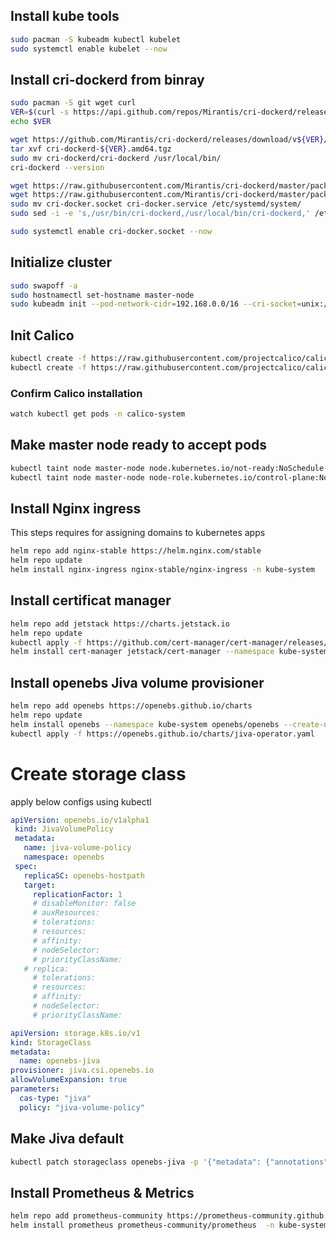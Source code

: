## Install kube tools
```bash
sudo pacman -S kubeadm kubectl kubelet
sudo systemctl enable kubelet --now
```

## Install cri-dockerd from binray
```bash
sudo pacman -S git wget curl
VER=$(curl -s https://api.github.com/repos/Mirantis/cri-dockerd/releases/latest|grep tag_name | cut -d '"' -f 4|sed 's/v//g')
echo $VER

wget https://github.com/Mirantis/cri-dockerd/releases/download/v${VER}/cri-dockerd-${VER}.amd64.tgz
tar xvf cri-dockerd-${VER}.amd64.tgz
sudo mv cri-dockerd/cri-dockerd /usr/local/bin/
cri-dockerd --version

wget https://raw.githubusercontent.com/Mirantis/cri-dockerd/master/packaging/systemd/cri-docker.service
wget https://raw.githubusercontent.com/Mirantis/cri-dockerd/master/packaging/systemd/cri-docker.socket
sudo mv cri-docker.socket cri-docker.service /etc/systemd/system/
sudo sed -i -e 's,/usr/bin/cri-dockerd,/usr/local/bin/cri-dockerd,' /etc/systemd/system/cri-docker.service

sudo systemctl enable cri-docker.socket --now
```


## Initialize cluster

```bash
sudo swapoff -a
sudo hostnamectl set-hostname master-node
sudo kubeadm init --pod-network-cidr=192.168.0.0/16 --cri-socket=unix:///var/run/cri-dockerd.sock --node-name=master-node
```

## Init Calico
```bash
kubectl create -f https://raw.githubusercontent.com/projectcalico/calico/v3.24.3/manifests/tigera-operator.yaml
kubectl create -f https://raw.githubusercontent.com/projectcalico/calico/v3.24.3/manifests/custom-resources.yaml
```

### Confirm Calico installation
```bash
watch kubectl get pods -n calico-system
```

## Make master node ready to accept pods
```bash
kubectl taint node master-node node.kubernetes.io/not-ready:NoSchedule-
kubectl taint node master-node node-role.kubernetes.io/control-plane:NoSchedule-
```


## Install Nginx ingress
This steps requires for assigning domains to kubernetes apps
```bash
helm repo add nginx-stable https://helm.nginx.com/stable
helm repo update
helm install nginx-ingress nginx-stable/nginx-ingress -n kube-system
```

## Install certificat manager
```bash
helm repo add jetstack https://charts.jetstack.io
helm repo update
kubectl apply -f https://github.com/cert-manager/cert-manager/releases/download/v1.10.0/cert-manager.crds.yaml
helm install cert-manager jetstack/cert-manager --namespace kube-system  --create-namespace
```

## Install openebs Jiva volume provisioner
```bash 
helm repo add openebs https://openebs.github.io/charts
helm repo update 
helm install openebs --namespace kube-system openebs/openebs --create-namespace
kubectl apply -f https://openebs.github.io/charts/jiva-operator.yaml 
```

# Create storage class
apply below configs using kubectl

```yaml
apiVersion: openebs.io/v1alpha1
 kind: JivaVolumePolicy
 metadata:
   name: jiva-volume-policy
   namespace: openebs
 spec:
   replicaSC: openebs-hostpath
   target:
     replicationFactor: 1
     # disableMonitor: false
     # auxResources:
     # tolerations:
     # resources:
     # affinity:
     # nodeSelector:
     # priorityClassName:
   # replica:
     # tolerations:
     # resources:
     # affinity:
     # nodeSelector:
     # priorityClassName:
```

```yaml
apiVersion: storage.k8s.io/v1
kind: StorageClass
metadata:
  name: openebs-jiva
provisioner: jiva.csi.openebs.io
allowVolumeExpansion: true
parameters:
  cas-type: "jiva"
  policy: "jiva-volume-policy"
```


## Make Jiva default
```bash
kubectl patch storageclass openebs-jiva -p '{"metadata": {"annotations":{"storageclass.kubernetes.io/is-default-class":"true"}}}'
```



## Install Prometheus & Metrics
```bash
helm repo add prometheus-community https://prometheus-community.github.io/helm-charts
helm install prometheus prometheus-community/prometheus  -n kube-system
```
